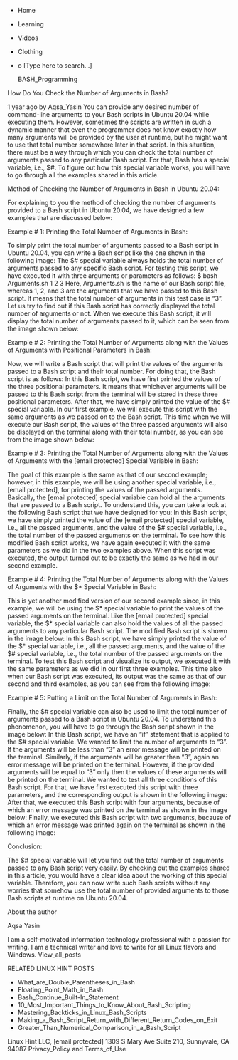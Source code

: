 





















































* Home
* Learning
* Videos
* Clothing
*
  o [Type here to search...]


   BASH_Programming


How Do You Check the Number of Arguments in Bash?

1 year ago
by Aqsa_Yasin
You can provide any desired number of command-line arguments to your Bash
scripts in Ubuntu 20.04 while executing them. However, sometimes the scripts
are written in such a dynamic manner that even the programmer does not know
exactly how many arguments will be provided by the user at runtime, but he
might want to use that total number somewhere later in that script.
In this situation, there must be a way through which you can check the total
number of arguments passed to any particular Bash script. For that, Bash has a
special variable, i.e., $#. To figure out how this special variable works, you
will have to go through all the examples shared in this article.

Method of Checking the Number of Arguments in Bash in Ubuntu 20.04:

For explaining to you the method of checking the number of arguments provided
to a Bash script in Ubuntu 20.04, we have designed a few examples that are
discussed below:

Example # 1: Printing the Total Number of Arguments in Bash:

To simply print the total number of arguments passed to a Bash script in Ubuntu
20.04, you can write a Bash script like the one shown in the following image:
The $# special variable always holds the total number of arguments passed to
any specific Bash script.
For testing this script, we have executed it with three arguments or parameters
as follows:
$ bash Arguments.sh 1 2 3
Here, Arguments.sh is the name of our Bash script file, whereas 1, 2, and 3 are
the arguments that we have passed to this Bash script. It means that the total
number of arguments in this test case is “3”. Let us try to find out if this
Bash script has correctly displayed the total number of arguments or not.
When we execute this Bash script, it will display the total number of arguments
passed to it, which can be seen from the image shown below:

Example # 2: Printing the Total Number of Arguments along with the Values of
Arguments with Positional Parameters in Bash:

Now, we will write a Bash script that will print the values of the arguments
passed to a Bash script and their total number. For doing that, the Bash script
is as follows:
In this Bash script, we have first printed the values of the three positional
parameters. It means that whichever arguments will be passed to this Bash
script from the terminal will be stored in these three positional parameters.
After that, we have simply printed the value of the $# special variable.
In our first example, we will execute this script with the same arguments as we
passed on to the Bash script. This time when we will execute our Bash script,
the values of the three passed arguments will also be displayed on the terminal
along with their total number, as you can see from the image shown below:

Example # 3: Printing the Total Number of Arguments along with the Values of
Arguments with the [email protected] Special Variable in Bash:

The goal of this example is the same as that of our second example; however, in
this example, we will be using another special variable, i.e.,
[email protected], for printing the values of the passed arguments. Basically,
the [email protected] special variable can hold all the arguments that are
passed to a Bash script. To understand this, you can take a look at the
following Bash script that we have designed for you:
In this Bash script, we have simply printed the value of the [email protected]
special variable, i.e., all the passed arguments, and the value of the $#
special variable, i.e., the total number of the passed arguments on the
terminal.
To see how this modified Bash script works, we have again executed it with the
same parameters as we did in the two examples above. When this script was
executed, the output turned out to be exactly the same as we had in our second
example.

Example # 4: Printing the Total Number of Arguments along with the Values of
Arguments with the $* Special Variable in Bash:

This is yet another modified version of our second example since, in this
example, we will be using the $* special variable to print the values of the
passed arguments on the terminal. Like the [email protected] special variable,
the $* special variable can also hold the values of all the passed arguments to
any particular Bash script. The modified Bash script is shown in the image
below:
In this Bash script, we have simply printed the value of the $* special
variable, i.e., all the passed arguments, and the value of the $# special
variable, i.e., the total number of the passed arguments on the terminal.
To test this Bash script and visualize its output, we executed it with the same
parameters as we did in our first three examples. This time also when our Bash
script was executed, its output was the same as that of our second and third
examples, as you can see from the following image:

Example # 5: Putting a Limit on the Total Number of Arguments in Bash:

Finally, the $# special variable can also be used to limit the total number of
arguments passed to a Bash script in Ubuntu 20.04. To understand this
phenomenon, you will have to go through the Bash script shown in the image
below:
In this Bash script, we have an “if” statement that is applied to the $#
special variable. We wanted to limit the number of arguments to “3”. If the
arguments will be less than “3” an error message will be printed on the
terminal. Similarly, if the arguments will be greater than “3”, again an error
message will be printed on the terminal. However, if the provided arguments
will be equal to “3” only then the values of these arguments will be printed on
the terminal.
We wanted to test all three conditions of this Bash script. For that, we have
first executed this script with three parameters, and the corresponding output
is shown in the following image:
After that, we executed this Bash script with four arguments, because of which
an error message was printed on the terminal as shown in the image below:
Finally, we executed this Bash script with two arguments, because of which an
error message was printed again on the terminal as shown in the following
image:

Conclusion:

The $# special variable will let you find out the total number of arguments
passed to any Bash script very easily. By checking out the examples shared in
this article, you would have a clear idea about the working of this special
variable. Therefore, you can now write such Bash scripts without any worries
that somehow use the total number of provided arguments to those Bash scripts
at runtime on Ubuntu 20.04.


About the author


Aqsa Yasin

I am a self-motivated information technology professional with a passion for
writing. I am a technical writer and love to write for all Linux flavors and
Windows.
View_all_posts

RELATED LINUX HINT POSTS


* What_are_Double_Parentheses_in_Bash
* Floating_Point_Math_in_Bash
* Bash_Continue_Built-In_Statement
* 10_Most_Important_Things_to_Know_About_Bash_Scripting
* Mastering_Backticks_in_Linux_Bash_Scripts
* Making_a_Bash_Script_Return_with_Different_Return_Codes_on_Exit
* Greater_Than_Numerical_Comparison_in_a_Bash_Script

Linux Hint LLC, [email protected]
1309 S Mary Ave Suite 210, Sunnyvale, CA 94087
 Privacy_Policy and Terms_of_Use
